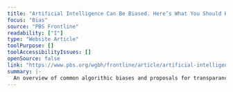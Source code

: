 ```yaml
---
title: "Artificial Intelligence Can Be Biased. Here’s What You Should Know."
focus: "Bias"
source: "PBS Frontline"
readability: ["I"]
type: "Website Article"
toolPurpose: []
toolAccessibilityIssues: []
openSource: false
link: "https://www.pbs.org/wgbh/frontline/article/artificial-intelligence-algorithmic-bias-what-you-should-know/"
summary: |-
  An overview of common algorithic biases and proposals for transparancy, oversight and regulation.
---
```


